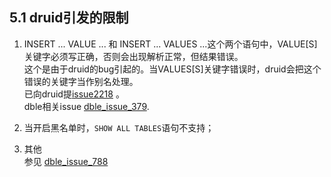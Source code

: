 ## 5.1 druid引发的限制

1. INSERT ... VALUE ... 和 INSERT ... VALUES ...这个两个语句中，VALUE[S]关键字必须写正确，否则会出现解析正常，但结果错误。  
这个是由于druid的bug引起的。当VALUES[S]关键字错误时，druid会把这个错误的关键字当作别名处理。  
已向druid提[issue2218](https://github.com/alibaba/druid/issues/2218) 。  
dble相关issue [dble_issue_379](https://github.com/actiontech/dble/issues/379).
2. 当开启黑名单时，`SHOW ALL TABLES`语句不支持；

2. 其他   
参见 [dble_issue_788](https://github.com/actiontech/dble/issues/788)

